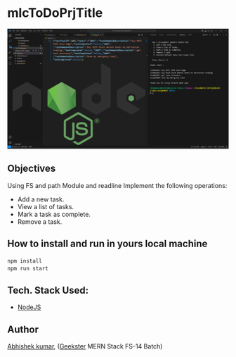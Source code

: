# mlcToDoPrjTitle
![](thumbnail.png)

## Objectives
Using FS and path Module and readline Implement the following operations:
+ Add a new task.
+ View a list of tasks.
+ Mark a task as complete.
+ Remove a task.

## How to install and run in yours local machine
```bash
npm install
npm run start
```

## Tech. Stack Used:
+ [NodeJS](https://nodejs.org/en/)

## Author
[Abhishek kumar](https://www.linkedin.com/in/alex21c/), ([Geekster](https://geekster.in/) MERN Stack FS-14 Batch)


